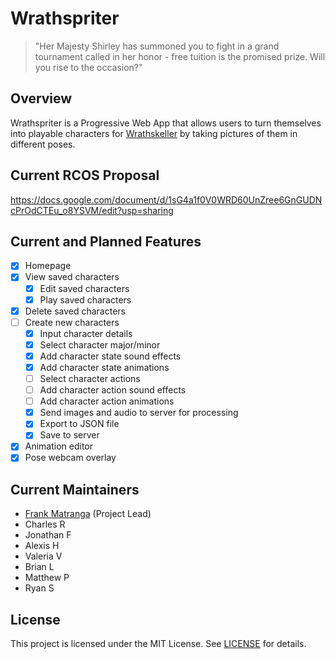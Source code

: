 # Wrathspriter

> "Her Majesty Shirley has summoned you to fight in a grand tournament called in her honor - free tuition is the promised prize. Will you rise to the occasion?"

## Overview

Wrathspriter is a Progressive Web App that allows users to turn themselves into playable characters for [Wrathskeller](https://github.com/Apexal/wrathskeller) by taking pictures of them in different poses.

## Current RCOS Proposal

https://docs.google.com/document/d/1sG4a1f0V0WRD60UnZree6GnGUDNcPrOdCTEu_o8YSVM/edit?usp=sharing

## Current and Planned Features

- [x] Homepage
- [x] View saved characters
  - [x] Edit saved characters
  - [x] Play saved characters
- [x] Delete saved characters
- [ ] Create new characters
  - [x] Input character details
  - [x] Select character major/minor
  - [x] Add character state sound effects
  - [x] Add character state animations
  - [ ] Select character actions
  - [ ] Add character action sound effects
  - [ ] Add character action animations
  - [x] Send images and audio to server for processing
  - [x] Export to JSON file
  - [x] Save to server
- [x] Animation editor
- [x] Pose webcam overlay

## Current Maintainers

- [Frank Matranga](https://github.com/Apexal) (Project Lead)
- Charles R
- Jonathan F
- Alexis H
- Valeria V
- Brian L
- Matthew P
- Ryan S

## License

This project is licensed under the MIT License. See [LICENSE](LICENSE) for details.

